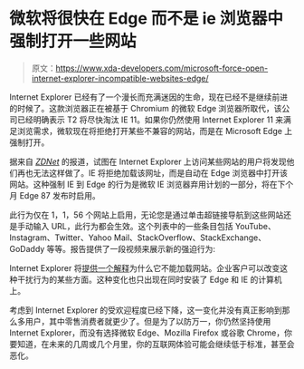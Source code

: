 # 微软将很快在 Edge 而不是 ie 浏览器中强制打开一些网站

> 原文：<https://www.xda-developers.com/microsoft-force-open-internet-explorer-incompatible-websites-edge/>

Internet Explorer 已经有了一个漫长而充满迷因的生命，现在已经不是继续前进的时候了。这款浏览器正在被基于 Chromium 的微软 Edge 浏览器所取代，该公司已经明确表示 T2 将尽快淘汰 IE 11。如果你仍然使用 Internet Explorer 11 来满足浏览需求，微软现在将拒绝打开某些不兼容的网站，而是在 Microsoft Edge 上强制打开。

据来自 [*ZDNet*](https://www.zdnet.com/article/microsoft-will-forcibly-open-some-websites-in-edge-instead-of-internet-explorer/) 的报道，试图在 Internet Explorer 上访问某些网站的用户将发现他们再也无法这样做了。IE 将拒绝加载该网址，而是自动在 Edge 浏览器中打开该网站。这种强制 IE 到 Edge 的行为是微软 IE 浏览器弃用计划的一部分，将在下个月 Edge 87 发布时启用。

此行为仅在 1，1，56 个网站上启用，无论您是通过单击超链接导航到这些网站还是手动输入 URL，此行为都会生效。这个列表中的一些条目包括 YouTube、Instagram、Twitter、Yahoo Mail、StackOverflow、StackExchange、GoDaddy 等等。报告提供了一段视频来展示新的强迫行为:

Internet Explorer 将[提供一个解释](https://support.microsoft.com/en-us/office/the-website-you-were-trying-to-reach-doesn-t-work-with-internet-explorer-8f5fc675-cd47-414c-9535-12821ddfc554?ui=en-us&rs=en-us&ad=us)为什么它不能加载网站。企业客户可以改变这种干扰行为的某些方面。这种变化也只出现在同时安装了 Edge 和 IE 的计算机上。

考虑到 Internet Explorer 的受欢迎程度已经下降，这一变化并没有真正影响到那么多用户，其中零售消费者就更少了。但是为了以防万一，你仍然坚持使用 Internet Explorer，而没有选择微软 Edge、Mozilla Firefox 或谷歌 Chrome，你要知道，在未来的几周或几个月里，你的互联网体验可能会继续低于标准，甚至会恶化。